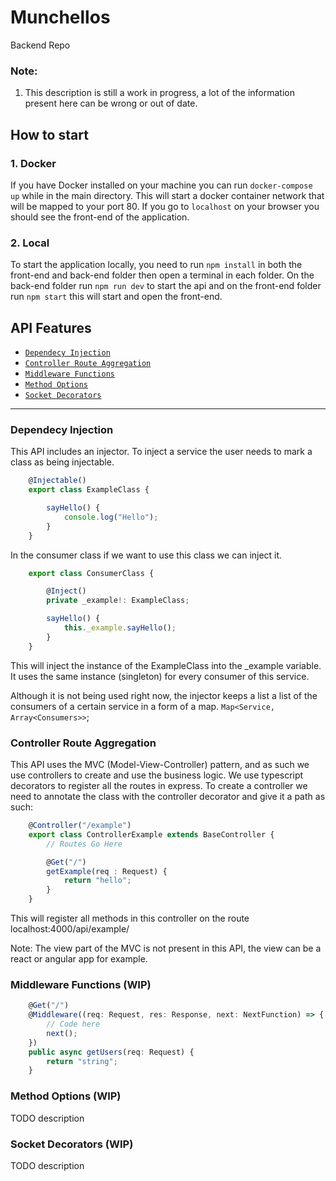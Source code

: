 # Munchellos
Backend Repo

### Note:
1. This description is still a work in progress, a lot of the information present here can be wrong or out of date.

## How to start

### 1. Docker

If you have Docker installed on your machine you can run `docker-compose up` while in the main directory. This will start a docker container network that will be mapped to your port 80. If you go to `localhost` on your browser you should see the front-end of the application.

### 2. Local

To start the application locally, you need to run `npm install` in both the front-end and back-end folder then open a terminal in each folder. On the back-end folder run `npm run dev` to start the api and on the front-end folder run `npm start` this will start and open the front-end.

## API Features

- [`Dependecy Injection`](#Dependecy-Injection)
- [`Controller Route Aggregation`](#Controller-Route-Aggregation)
- [`Middleware Functions`](#Middleware-Functions-(WIP))
- [`Method Options`](#Method-Options-(WIP))
- [`Socket Decorators`](#Dependecy-Injection)

******

### Dependecy Injection
This API includes an injector.
To inject a service the user needs to mark a class as being injectable.
```typescript
    @Injectable()
    export class ExampleClass {

        sayHello() {
            console.log("Hello");
        }
    }
```
In the consumer class if we want to use this class we can inject it.
```typescript
    export class ConsumerClass {

        @Inject()
        private _example!: ExampleClass;

        sayHello() {
            this._example.sayHello();
        }
    }
```
This will inject the instance of the ExampleClass into the _example variable. It uses the same instance (singleton) for every consumer of this service.

Although it is not being used right now, the injector keeps a list a list of the consumers of a certain service in a form of a map. `Map<Service, Array<Consumers>>`;

### Controller Route Aggregation
This API uses the MVC (Model-View-Controller) pattern, and as such we use controllers to create and use the business logic.
We use typescript decorators to register all the routes in express. To create a controller we need to annotate the class with the controller decorator and give it a path as such:
```typescript
    @Controller("/example")
    export class ControllerExample extends BaseController {
        // Routes Go Here

        @Get("/")
        getExample(req : Request) {
            return "hello";
        }
    }
```
This will register all methods in this controller on the route localhost:4000/api/example/

Note:
The view part of the MVC is not present in this API, the view can be a react or angular app for example.
### Middleware Functions (WIP)
```typescript
    @Get("/")
    @Middleware((req: Request, res: Response, next: NextFunction) => {
        // Code here
        next();
    })
    public async getUsers(req: Request) {
        return "string";
    }
```
### Method Options (WIP)
TODO description
### Socket Decorators (WIP)
TODO description
